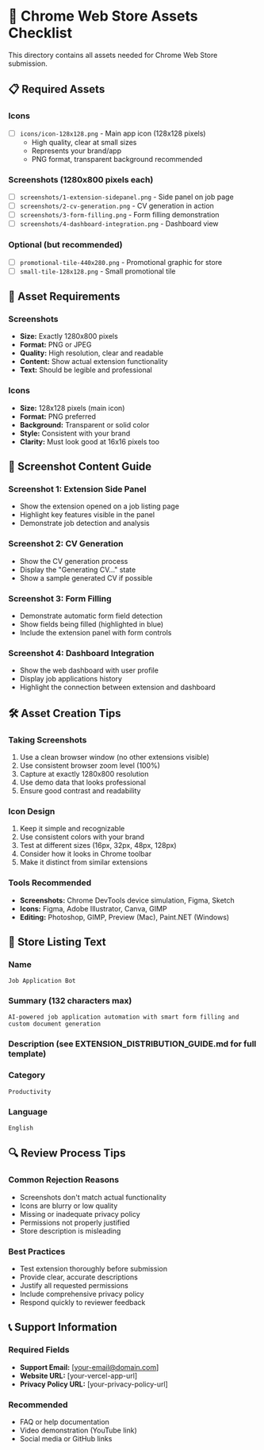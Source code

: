 # 🎨 Chrome Web Store Assets Checklist

This directory contains all assets needed for Chrome Web Store submission.

## 📋 Required Assets

### Icons
- [ ] `icons/icon-128x128.png` - Main app icon (128x128 pixels)
  - High quality, clear at small sizes
  - Represents your brand/app
  - PNG format, transparent background recommended

### Screenshots (1280x800 pixels each)
- [ ] `screenshots/1-extension-sidepanel.png` - Side panel on job page
- [ ] `screenshots/2-cv-generation.png` - CV generation in action
- [ ] `screenshots/3-form-filling.png` - Form filling demonstration  
- [ ] `screenshots/4-dashboard-integration.png` - Dashboard view

### Optional (but recommended)
- [ ] `promotional-tile-440x280.png` - Promotional graphic for store
- [ ] `small-tile-128x128.png` - Small promotional tile

## 📐 Asset Requirements

### Screenshots
- **Size:** Exactly 1280x800 pixels
- **Format:** PNG or JPEG
- **Quality:** High resolution, clear and readable
- **Content:** Show actual extension functionality
- **Text:** Should be legible and professional

### Icons  
- **Size:** 128x128 pixels (main icon)
- **Format:** PNG preferred
- **Background:** Transparent or solid color
- **Style:** Consistent with your brand
- **Clarity:** Must look good at 16x16 pixels too

## 🎯 Screenshot Content Guide

### Screenshot 1: Extension Side Panel
- Show the extension opened on a job listing page
- Highlight key features visible in the panel
- Demonstrate job detection and analysis

### Screenshot 2: CV Generation
- Show the CV generation process
- Display the "Generating CV..." state
- Show a sample generated CV if possible

### Screenshot 3: Form Filling
- Demonstrate automatic form field detection
- Show fields being filled (highlighted in blue)
- Include the extension panel with form controls

### Screenshot 4: Dashboard Integration
- Show the web dashboard with user profile
- Display job applications history
- Highlight the connection between extension and dashboard

## 🛠️ Asset Creation Tips

### Taking Screenshots
1. Use a clean browser window (no other extensions visible)
2. Use consistent browser zoom level (100%)
3. Capture at exactly 1280x800 resolution
4. Use demo data that looks professional
5. Ensure good contrast and readability

### Icon Design
1. Keep it simple and recognizable
2. Use consistent colors with your brand
3. Test at different sizes (16px, 32px, 48px, 128px)
4. Consider how it looks in Chrome toolbar
5. Make it distinct from similar extensions

### Tools Recommended
- **Screenshots:** Chrome DevTools device simulation, Figma, Sketch
- **Icons:** Figma, Adobe Illustrator, Canva, GIMP
- **Editing:** Photoshop, GIMP, Preview (Mac), Paint.NET (Windows)

## 📝 Store Listing Text

### Name
```
Job Application Bot
```

### Summary (132 characters max)
```
AI-powered job application automation with smart form filling and custom document generation
```

### Description (see EXTENSION_DISTRIBUTION_GUIDE.md for full template)

### Category
```
Productivity
```

### Language
```
English
```

## 🔍 Review Process Tips

### Common Rejection Reasons
- Screenshots don't match actual functionality
- Icons are blurry or low quality
- Missing or inadequate privacy policy
- Permissions not properly justified
- Store description is misleading

### Best Practices
- Test extension thoroughly before submission
- Provide clear, accurate descriptions
- Justify all requested permissions
- Include comprehensive privacy policy
- Respond quickly to reviewer feedback

## 📞 Support Information

### Required Fields
- **Support Email:** [your-email@domain.com]
- **Website URL:** [your-vercel-app-url]
- **Privacy Policy URL:** [your-privacy-policy-url]

### Recommended
- FAQ or help documentation
- Video demonstration (YouTube link)
- Social media or GitHub links